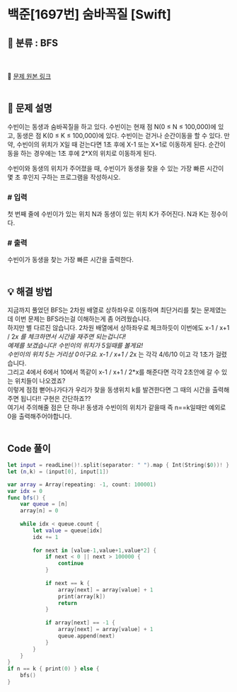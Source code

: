 # 백준[1697번] 숨바꼭질  [Swift]

## 🔎 분류 : BFS
<br><br>
🔗 [문제 원본 링크](https://www.acmicpc.net/problem/1697)
<br><br>
## 📝 문제 설명
수빈이는 동생과 숨바꼭질을 하고 있다. 수빈이는 현재 점 N(0 ≤ N ≤ 100,000)에 있고, 동생은 점 K(0 ≤ K ≤ 100,000)에 있다. 수빈이는 걷거나 순간이동을 할 수 있다. 만약, 수빈이의 위치가 X일 때 걷는다면 1초 후에 X-1 또는 X+1로 이동하게 된다. 순간이동을 하는 경우에는 1초 후에 2*X의 위치로 이동하게 된다.

수빈이와 동생의 위치가 주어졌을 때, 수빈이가 동생을 찾을 수 있는 가장 빠른 시간이 몇 초 후인지 구하는 프로그램을 작성하시오.

### # 입력
첫 번째 줄에 수빈이가 있는 위치 N과 동생이 있는 위치 K가 주어진다. N과 K는 정수이다.

### # 출력
수빈이가 동생을 찾는 가장 빠른 시간을 출력한다.
<br><br>
## 💡 해결 방법
지금까지 풀었던 BFS는 2차원 배열로 상하좌우로 이동하며 최단거리를 찾는 문제였는데 이번 문제는 BFS라는걸 이해하는게 좀 어려웠습니다.<br>
하지만 별 다르진 않습니다. 2차원 배열에서 상하좌우로 체크하듯이 이번에도
x-1 / x+1 / 2*x 를 체크하면서 시간을 재주면 되는겁니다!<br>
예제를 보겠습니다! 수빈이의 위치가 5일때를 볼게요!<br>
수빈이의 위치 5는 거리상 0이구요. x-1 / x+1 / 2*x 는 각각 4/6/10 이고 각 1초가 걸렸습니다.<br>
그리고 4에서 6에서 10에서 똑같이 x-1 / x+1 / 2*x를 해준다면 각각 2초안에 갈 수 있는 위치들이 나오겠죠?<br>
이렇게 점점 뻗어나가다가 우리가 찾을 동생위치 k를 발견한다면 그 때의 시간을 출력해주면 됩니다!! 구현은 간단하죠??<br>
여기서 주의해줄 점은 단 하나!
동생과 수빈이의 위치가 같을때 즉 n==k일때만 예외로 0을 출력해주어야합니다.
<br><br>
## Code 풀이
```Swift
let input = readLine()!.split(separator: " ").map { Int(String($0))! }
let (n,k) = (input[0], input[1])

var array = Array(repeating: -1, count: 100001)
var idx = 0
func bfs() {
    var queue = [n]
    array[n] = 0
    
    while idx < queue.count {
        let value = queue[idx]
        idx += 1
        
        for next in [value-1,value+1,value*2] {
            if next < 0 || next > 100000 {
                continue
            }
            
            if next == k {
                array[next] = array[value] + 1
                print(array[k])
                return
            }
            
            if array[next] == -1 {
                array[next] = array[value] + 1
                queue.append(next)
            }
        }
    }
}
if n == k { print(0) } else {
    bfs()
}
```